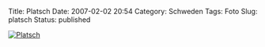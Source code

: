 Title: Platsch
Date: 2007-02-02 20:54
Category: Schweden
Tags: Foto
Slug: platsch
Status: published

[![Platsch](/pic/platsch_s.jpg "Platsch")](/pic/platsch_l.jpg)

